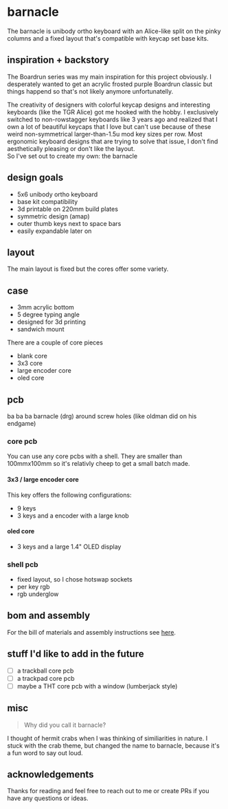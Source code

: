 # barnacle

The barnacle is unibody ortho keyboard with an Alice-like split on the pinky columns and a fixed layout that's compatible with keycap set base kits.

## inspiration + backstory

The Boardrun series was my main inspiration for this project obviously. I desperately wanted to get an acrylic frosted purple Boardrun classic but things happend so that's not likely anymore unfortunatelly.

The creativity of designers with colorful keycap designs and interesting keyboards (like the TGR Alice) got me hooked with the hobby. I exclusively switched to non-rowstagger keyboards like 3 years ago and realized that I own a lot of beautiful keycaps that I love but can't use because of these weird non-symmetrical larger-than-1.5u mod key sizes per row. Most ergonomic keyboard designs that are trying to solve that issue, I don't find aesthetically pleasing or don't like the layout.  
So I've set out to create my own: the barnacle

## design goals

- 5x6 unibody ortho keyboard
- base kit compatibility
- 3d printable on 220mm build plates
- symmetric design (amap)
- outer thumb keys next to space bars
- easily expandable later on

## layout

The main layout is fixed but the cores offer some variety.

## case

- 3mm acrylic bottom
- 5 degree typing angle
- designed for 3d printing
- sandwich mount

There are a couple of core pieces

- blank core
- 3x3 core
- large encoder core
- oled core

## pcb

ba ba ba barnacle (drg) around screw holes (like oldman did on his endgame)

### core pcb

You can use any core pcbs with a shell. They are smaller than 100mmx100mm so it's relativly cheep to get a small batch made.

#### 3x3 / large encoder core

This key offers the following configurations:
- 9 keys
- 3 keys and a encoder with a large knob

#### oled core

- 3 keys and a large 1.4" OLED display 

### shell pcb

- fixed layout, so I chose hotswap sockets
- per key rgb
- rgb underglow

## bom and assembly

For the bill of materials and assembly instructions see [here](./assembly.md).

## stuff I'd like to add in the future

- [ ] a trackball core pcb
- [ ] a trackpad core pcb
- [ ] maybe a THT core pcb with a window (lumberjack style)

## misc

> Why did you call it barnacle?

I thought of hermit crabs when I was thinking of similiarities in nature. I stuck with the crab theme, but changed the name to barnacle, because it's a fun word to say out loud.

## acknowledgements

Thanks for reading and feel free to reach out to me or create PRs if you have any questions or ideas.
